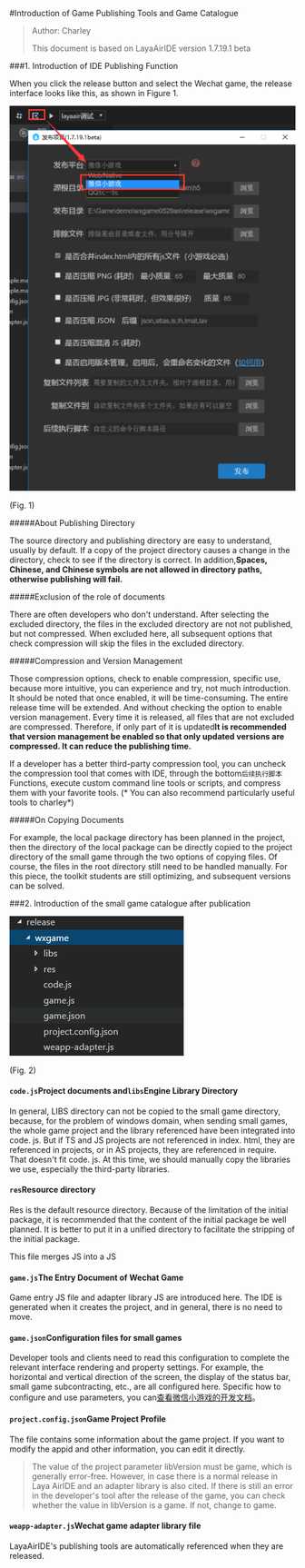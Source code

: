 #Introduction of Game Publishing Tools and Game Catalogue

> Author: Charley
>
> This document is based on LayaAirIDE version 1.7.19.1 beta

###1. Introduction of IDE Publishing Function

When you click the release button and select the Wechat game, the release interface looks like this, as shown in Figure 1.

![图1](img/1.png) 


(Fig. 1)

#####About Publishing Directory

The source directory and publishing directory are easy to understand, usually by default. If a copy of the project directory causes a change in the directory, check to see if the directory is correct. In addition,**Spaces, Chinese, and Chinese symbols are not allowed in directory paths, otherwise publishing will fail.**

#####Exclusion of the role of documents

There are often developers who don't understand. After selecting the excluded directory, the files in the excluded directory are not not published, but not compressed. When excluded here, all subsequent options that check compression will skip the files in the excluded directory.

#####Compression and Version Management

Those compression options, check to enable compression, specific use, because more intuitive, you can experience and try, not much introduction. It should be noted that once enabled, it will be time-consuming. The entire release time will be extended. And without checking the option to enable version management. Every time it is released, all files that are not excluded are compressed. Therefore, if only part of it is updated**It is recommended that version management be enabled so that only updated versions are compressed. It can reduce the publishing time.**

If a developer has a better third-party compression tool, you can uncheck the compression tool that comes with IDE, through the bottom`后续执行脚本`Functions, execute custom command line tools or scripts, and compress them with your favorite tools. (* You can also recommend particularly useful tools to charley*)

#####On Copying Documents

For example, the local package directory has been planned in the project, then the directory of the local package can be directly copied to the project directory of the small game through the two options of copying files. Of course, the files in the root directory still need to be handled manually. For this piece, the toolkit students are still optimizing, and subsequent versions can be solved.

###2. Introduction of the small game catalogue after publication

![img](img/2.png)  


(Fig. 2)

#### `code.js`Project documents and`libs`Engine Library Directory

In general, LIBS directory can not be copied to the small game directory, because, for the problem of windows domain, when sending small games, the whole game project and the library referenced have been integrated into code. js. But if TS and JS projects are not referenced in index. html, they are referenced in projects, or in AS projects, they are referenced in require. That doesn't fit code. js. At this time, we should manually copy the libraries we use, especially the third-party libraries.

#### `res`Resource directory

Res is the default resource directory. Because of the limitation of the initial package, it is recommended that the content of the initial package be well planned. It is better to put it in a unified directory to facilitate the stripping of the initial package.

This file merges JS into a JS

#### `game.js`The Entry Document of Wechat Game

Game entry JS file and adapter library JS are introduced here. The IDE is generated when it creates the project, and in general, there is no need to move.

#### `game.json`Configuration files for small games

Developer tools and clients need to read this configuration to complete the relevant interface rendering and property settings. For example, the horizontal and vertical direction of the screen, the display of the status bar, small game subcontracting, etc., are all configured here. Specific how to configure and use parameters, you can[查看微信小游戏的开发文档](https://mp.weixin.qq.com/debug/wxagame/dev/index.html?t=2018115)。

#### `project.config.json`Game Project Profile

The file contains some information about the game project. If you want to modify the appid and other information, you can edit it directly.

> The value of the project parameter libVersion must be game, which is generally error-free. However, in case there is a normal release in Laya AirIDE and an adapter library is also cited. If there is still an error in the developer's tool after the release of the game, you can check whether the value in libVersion is a game. If not, change to game.

#### `weapp-adapter.js`Wechat game adapter library file

LayaAirIDE's publishing tools are automatically referenced when they are released.



